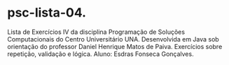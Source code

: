 # psc-lista-04.
Lista de Exercícios IV da disciplina Programação de Soluções Computacionais do Centro Universitário UNA. Desenvolvida em Java sob orientação do professor Daniel Henrique Matos de Paiva. Exercícios sobre repetição, validação e lógica. Aluno: Esdras Fonseca Gonçalves.
